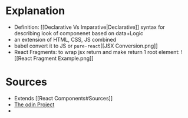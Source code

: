 # Explanation

- Definition: [[Declarative Vs Imparative|Declarative]] syntax for describing look of componenet based on data+Logic
- an extension of HTML, CSS, JS combined
- babel convert it to JS or `pure-react`[[JSX Conversion.png]]
- React Fragments: to wrap jsx return and make return 1 root element: ![[React Fragment Example.png]]

# Sources

- Extends [[React Components#Sources]]
- [The odin Project](https://www.theodinproject.com/lessons/node-path-react-new-what-is-jsx)
- 